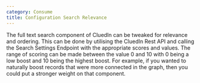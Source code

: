 ```yaml
---
category: Consume
title: Configuration Search Relevance
---
```


The full text search component of CluedIn can be tweaked for relevance and ordering. This can be done by utilising the CluedIn Rest API and calling the Search Settings Endpoint with the appropriate scores and values. The range of scoring can be made between the value 0 and 10 with 0 being a low boost and 10 being the highest boost. For example, if you wanted to naturally boost records that were more connected in the graph, then you could put a stronger weight on that component. 